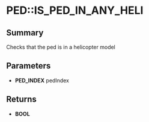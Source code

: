 # PED::IS_PED_IN_ANY_HELI

## Summary
Checks that the ped is in a helicopter model

## Parameters
* **PED_INDEX** pedIndex

## Returns
* **BOOL**